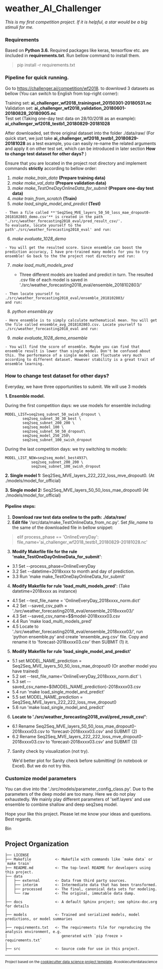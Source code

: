 weather_AI_Challenger
==============================
*This is my first competition project. If it is helpful, a star would be a big stimuli for me.*

### Requirements
Based on **Python 3.6.** Required packages like keras, tensorflow etc. are iincluded in **requirements.txt**. Run bellow command to install them.
> pip install -r requirements.txt

### Pipeline for quick running.
Go to https://challenger.ai/competition/wf2018. to downlowd 3 datasets as bellow (You can switch to English from top-right corner):

Training set: **ai_challenger_wf2018_trainingset_20150301-20180531.nc**  
Validation set: **ai_challenger_wf2018_validation_20180601-20180828_20180905.nc**  
Test set (Taking one-day test data on 28/10/2018 as an example): **ai_challenger_wf2018_testb1_20180829-20181028**

After downloaded, set three original dataset into the folder ./data/raw/
(For quick start, we just take  **ai_challenger_wf2018_testb1_20180829-20181028** as a test example, you can easily re-name the related arguments and apply it on other test set, which can be introduced in later section **How to change test dataset for other days?** )

Ensure that you are located in the project root directory and implement commands **strictly** according to bellow order:

  1. *make make_train_data* **(Prepare training data)**
  2. *make make_val_data* **(Prepare validation data)**
  3. *make make_TestOneDayOnlineData_for_submit* **(Prepare one-day test data)**
  4. *make train_from_scratch* **(Train)**
  5. *make load_single_model_and_predict* **(Test)**

    - Then a file called **'Seq2Seq_MVE_layers_50_50_loss_mae_dropout0-2018102803_demo.csv'** is created in the path './src/weather_forecasting2018_eval/pred_result_csv/'.
    To evaluate, locate yourself to the path'./src/weather_forecasting2018_eval' and run:

  6. *make evaluate_1028_demo*

    - You will get the resulted score. Since ensemble can boost the prediction accuracy, I have pre-trained many models for you to try ensemble! Go back to the the project root directory and run:

  7. *make load_multi_models_pred*

     - Three different models are loaded and predict in turn. The resulted .csv file of each model is saved in './src/weather_forecasting2018_eval/ensemble_2018102803/'

    - Then locate yourself to ./src/weather_forecasting2018_eval/ensemble_2018102803/
    and run:

  8. *python ensemble.py*

    - Here ensemble is to simply calculate mathematical mean. You will get the file called ensemble_avg_2018102803.csv. Locate yourself to ./src/weather_forecasting2018_eval and run:

  9. *make evaluate_1028_demo_ensemble*

    - You will find the score of ensemble. Maybe you can find that ensemble result is lower than single model. Don't be confused about this. The performance of a single model can fluctuate very much according to different dataset. However stability is a great trait of ensemble learning.

### How to change test dataset for other days?
Everyday, we have three opportunities to submit. We will use 3 models

**1. Ensemble model.**

  During the first competition days: we use models for ensemble including:

	MODEL_LIST=seq2seq_subnet_50_swish_dropout \
			seq2seq_subnet_30_30_best \
			seq2seq_subnet_200_200 \
			seq2seq_model_100 \
			seq2seq_subnet_50_50_dropout\
			seq2seq_model_250_250\
			seq2seq_subnet_100_swish_dropout

  During the last competition days: we try switching to models:

    MODEL_LIST_NEW=seq2seq_model_best4937\
    			seq2seq_subnet_200_200 \
    			seq2seq_subnet_100_swish_dropout

**2. Single model 1:** Seq2Seq_MVE_layers_222_222_loss_mve_dropout0. (At ./models/model_for_official)

**3. Single model 2:** Seq2Seq_MVE_layers_50_50_loss_mae_dropout0 (At ./models/model_for_official)
#### Pipeline steps:

1. **Download raw test data oneline to the path: ./data/raw/**
2. **Edit file** '/src/data/make_TestOnlineData_from_nc.py'. Set *file_name* to the same of the downloaded file in bellow snippet:
> elif process_phase == 'OnlineEveryDay':
      file_name='ai_challenger_wf2018_testb1_20180829-20181028.nc'

3. **Modify Makefile file for the rule 'make_TestOneDayOnlineData_for_submit'**:
  - 3.1 Set --process_phase=OnlineEveryDay
  - 3.2 Set --datetime=2018xxxx to month and day of prediction.
  - 3.3 Run 'make make_TestOneDayOnlineData_for_submit'

4. **Modify Makefile for rule 'load_multi_models_pred'**: (Take datetime=2018xxxx as instance)
  - 4.1 Set --test_file_name = 'OnlineEveryDay_2018xxxx_norm.dict'
  - 4.2 Set --saved_csv_path = './src/weather_forecasting2018_eval/ensemble_2018xxxx03/'
  - 4.3 Set --saved_csv_name=$$model-2018xxxx03.csv
  - 4.4 Run 'make load_multi_models_pred'
  - 4.5 Locate to './src/weather_forecasting2018_eval/ensemble_2018xxxx03/', run 'python ensemble.py' and create 'ensemble_avg.csv' file. Copy and rename it to 'forecast-2018xxxx03.csv' then SUBMIT (1) it.

5. **Modify Makefile for rule 'load_single_model_and_predict'**
  - 5.1 set MODEL_NAME_prediction = Seq2Seq_MVE_layers_50_50_loss_mae_dropout0 (Or another model you have trained)
  - 5.2 set --test_file_name='OnlineEveryDay_2018xxxx_norm.dict' \
  - 5.3 set --saved_csv_name=$(MODEL_NAME_prediction)-2018xxxx03.csv
  - 5.4 run 'make load_single_model_and_predict'
  - 5.5 set MODEL_NAME_prediction = Seq2Seq_MVE_layers_222_222_loss_mve_dropout0
  - 5.6 run 'make load_single_model_and_predict'

6. **Locate to './src/weather_forecasting2018_eval/pred_result_csv/'**:
  - 6.1 Rename Seq2Seq_MVE_layers_50_50_loss_mae_dropout0-2018xxxx03.csv to 'forecast-2018xxxx03.csv' and SUBMIT (2)
  - 6.2 Rename Seq2Seq_MVE_layers_222_222_loss_mve_dropout0-2018xxxx03.csv to 'forecast-2018xxxx03.csv' and SUBMIT (3)

7. Sanity check by visualization (not try).

   We'd better plot for Sanity check before submitting! (in notebook or Excel). But we do not try this.


### Customize model parameters

You can dive into the './src/models/parameter_config_class.py'. Due to the parameters of the deep model are too many. Here we do not play exhaustedly. We mainly play different parameters of 'self.layers' and use ensemble to combine shallow and deep seq2seq model.

Hope your like this project. Please let me know your ideas and questions.
Best regards.

Bin

Project Organization
------------

    ├── LICENSE
    ├── Makefile           <- Makefile with commands like `make data` or `make train`
    ├── README.md          <- The top-level README for developers using this project.
    ├── data
    │   ├── external       <- Data from third party sources.
    │   ├── interim        <- Intermediate data that has been transformed.
    │   ├── processed      <- The final, canonical data sets for modeling.
    │   └── raw            <- The original, immutable data dump.
    │
    ├── docs               <- A default Sphinx project; see sphinx-doc.org for details
    │
    ├── models             <- Trained and serialized models, model predictions, or model summaries
    │
    ├── requirements.txt   <- The requirements file for reproducing the analysis environment, e.g.
    │                         generated with `pip freeze > requirements.txt`
    │
    ├── src                <- Source code for use in this project.

--------

<p><small>Project based on the <a target="_blank" href="https://drivendata.github.io/cookiecutter-data-science/">cookiecutter data science project template</a>. #cookiecutterdatascience</small></p>
